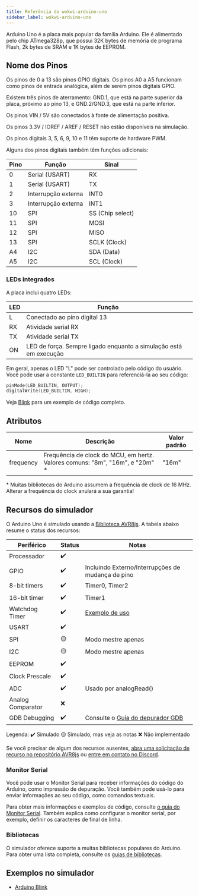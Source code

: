 ```yaml
---
title: Referência do wokwi-arduino-uno
sidebar_label: wokwi-arduino-uno
---
```


Arduino Uno é a placa mais popular da família Arduino. Ele é alimentado pelo chip ATmega328p, que possui 32K bytes de memória de programa Flash, 2k bytes de SRAM e 1K bytes de EEPROM.

<wokwi-arduino-uno />

## Nome dos Pinos

Os pinos de 0 a 13 são pinos GPIO digitais. Os pinos A0 a A5 funcionam como pinos de entrada analógica, além de serem pinos digitais GPIO.

Existem três pinos de aterramento: GND.1, que está na parte superior da placa, próximo ao pino 13, e GND.2/GND.3, que está na parte inferior.

Os pinos VIN / 5V são conectados à fonte de alimentação positiva.

Os pinos 3.3V / IOREF / AREF / RESET não estão disponíveis na simulação.

Os pinos digitais 3, 5, 6, 9, 10 e 11 têm suporte de hardware PWM.

Alguns dos pinos digitais também têm funções adicionais:

| Pino | Função              | Sinal            |
| ---- | ------------------- | ---------------- |
| 0    | Serial (USART)      | RX               |
| 1    | Serial (USART)      | TX               |
| 2    | Interrupção externa | INT0             |
| 3    | Interrupção externa | INT1             |
| 10   | SPI                 | SS (Chip select) |
| 11   | SPI                 | MOSI             |
| 12   | SPI                 | MISO             |
| 13   | SPI                 | SCLK (Clock)     |
| A4   | I2C                 | SDA (Data)       |
| A5   | I2C                 | SCL (Clock)      |

### LEDs integrados

A placa inclui quatro LEDs:

| LED | Função                                                            |
| --- | ----------------------------------------------------------------- |
| L   | Conectado ao pino digital 13                                      |
| RX  | Atividade serial RX                                               |
| TX  | Atividade serial TX                                               |
| ON  | LED de força. Sempre ligado enquanto a simulação está em execução |

Em geral, apenas o LED "L" pode ser controlado pelo código do usuário. Você pode usar a constante `LED_BUILTIN` para referenciá-la ao seu código:

```cpp
pinMode(LED_BUILTIN, OUTPUT);
digitalWrite(LED_BUILTIN, HIGH);
```

Veja [Blink](https://wokwi.com/projects/344891652101374548) para um exemplo de código completo.

## Atributos

| Nome      | Descrição                                                                     | Valor padrão |
| --------- | ----------------------------------------------------------------------------- | ------------ |
| frequency | Frequência de clock do MCU, em hertz. Valores comuns: "8m", "16m", e "20m" \* | "16m"        |

\* Muitas bibliotecas do Arduino assumem a frequência de clock de 16 MHz. Alterar a frequência do clock anulará a sua garantia!

## Recursos do simulador

O Arduino Uno é simulado usando a [Biblioteca AVR8js](https://github.com/wokwi/avr8js). A tabela abaixo resume o status dos recursos:

| Periférico        | Status | Notas                                                                   |
| ----------------- | ------ | ----------------------------------------------------------------------- |
| Processador       | ✔️     |                                                                         |
| GPIO              | ✔️     | Incluindo Externo/Interrupções de mudança de pino                       |
| 8-bit timers      | ✔️     | Timer0, Timer2                                                          |
| 16-bit timer      | ✔️     | Timer1                                                                  |
| Watchdog Timer    | ✔️     | [Exemplo de uso](https://wokwi.com/projects/309372800631571009) |
| USART             | ✔️     |                                                                         |
| SPI               | 🟡     | Modo mestre apenas                                                      |
| I2C               | 🟡     | Modo mestre apenas                                                      |
| EEPROM            | ✔️     |                                                                         |
| Clock Prescale    | ✔️     |                                                                         |
| ADC               | ✔️     | Usado por analogRead()                                                  |
| Analog Comparator | ❌     |                                                                         |
| GDB Debugging     | ✔️     | Consulte o [Guia do depurador GDB](../gdb-debugging)                    |

Legenda:
✔️ Simulado
🟡 Simulado, mas veja as notas
❌ Não implementado

Se você precisar de algum dos recursos ausentes, [abra uma solicitação de recurso no repositório AVR8js](https://github.com/wokwi/avr8js/issues/new)
ou [entre em contato no Discord](https://wokwi.com/discord).

### Monitor Serial

Você pode usar o Monitor Serial para receber informações do código do Arduino, como impressão de depuração. Você também pode usá-lo para enviar informações ao seu código, como comandos textuais.

Para obter mais informações e exemplos de código, consulte [o guia do Monitor Serial](../guides/serial-monitor). Também explica como configurar o monitor serial, por exemplo, definir os caracteres de final de linha.

### Bibliotecas

O simulador oferece suporte a muitas bibliotecas populares do Arduino. Para obter uma lista completa, consulte os [guias de bibliotecas](../guides/libraries).

## Exemplos no simulador

- [Arduino Blink](https://wokwi.com/projects/344891652101374548)

